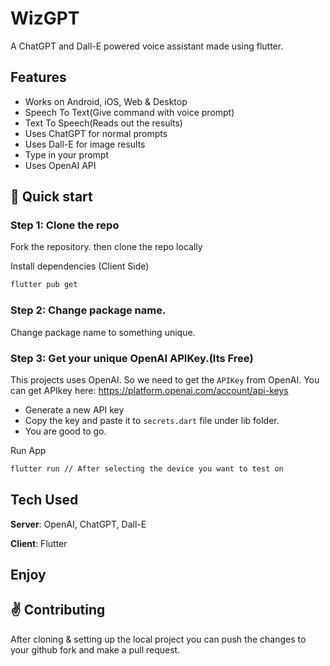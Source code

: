 # WizGPT
A ChatGPT and Dall-E powered voice assistant made using flutter. 

## Features
-  Works on Android, iOS, Web & Desktop
- Speech To Text(Give command with voice prompt)
- Text To Speech(Reads out the results)
- Uses ChatGPT for normal prompts
- Uses Dall-E for image results
- Type in your prompt
- Uses OpenAI API


## :rocket: Quick start

### Step 1: Clone the repo
Fork the repository. then clone the repo locally

Install dependencies (Client Side)
```bash
flutter pub get
```

### Step 2: Change package name.
Change package name to something unique.

### Step 3: Get your unique OpenAI APIKey.(Its Free)
This projects uses OpenAI. So we need to get the `APIKey` from OpenAI.
You can get APIkey here: https://platform.openai.com/account/api-keys
- Generate a new API key
- Copy the key and paste it to `secrets.dart` file under lib folder.
- You are good to go.



Run App
```bash
flutter run // After selecting the device you want to test on
```

## Tech Used
**Server**: OpenAI, ChatGPT, Dall-E

**Client**: Flutter
    
## Enjoy
## :v: Contributing
After cloning & setting up the local project you can push the changes to your github fork and make a pull request.
